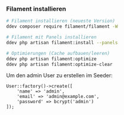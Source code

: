 ### Filament installieren 
```bash
# Filament installieren (neueste Version)
ddev composer require filament/filament -W

# Filament mit Panels installieren
ddev php artisan filament:install --panels

# Optimierungen (Cache aufbauen/leeren)
ddev php artisan filament:optimize
ddev php artisan filament:optimize-clear
```
Um den admin User zu erstellen im Seeder:
```
User::factory()->create([
    'name' => 'admin',
    'email' => 'admin@example.com',
    'password' => bcrypt('admin')
]);
```
